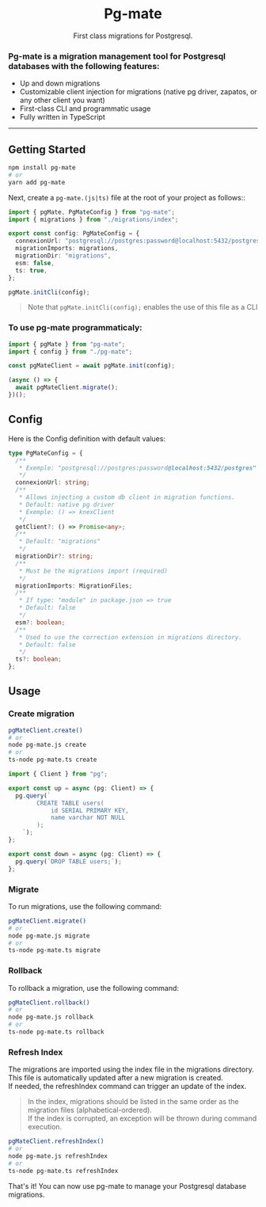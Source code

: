 <h1 align="center">Pg-mate</h1>
<p align="center">First class migrations for Postgresql.</p>

### Pg-mate is a migration management tool for Postgresql databases with the following features:

- Up and down migrations
- Customizable client injection for migrations (native pg driver, zapatos, or any other client you want)
- First-class CLI and programmatic usage
- Fully written in TypeScript
<hr>

## Getting Started

```sh
npm install pg-mate
# or
yarn add pg-mate
```

Next, create a `pg-mate.(js|ts)` file at the root of your project as follows::

```typescript
import { pgMate, PgMateConfig } from "pg-mate";
import { migrations } from "./migrations/index";

export const config: PgMateConfig = {
  connexionUrl: "postgresql://postgres:password@localhost:5432/postgres",
  migrationImports: migrations,
  migrationDir: "migrations",
  esm: false,
  ts: true,
};

pgMate.initCli(config);
```

> Note that `pgMate.initCli(config);` enables the use of this file as a CLI

### To use pg-mate programmaticaly:

```typescript
import { pgMate } from "pg-mate";
import { config } from "./pg-mate";

const pgMateClient = await pgMate.init(config);

(async () => {
  await pgMateClient.migrate();
})();
```

## Config

Here is the Config definition with default values:

```typescript
type PgMateConfig = {
  /**
   * Exemple: "postgresql://postgres:password@localhost:5432/postgres"
   */
  connexionUrl: string;
  /**
   * Allows injecting a custom db client in migration functions.
   * Default: native pg driver
   * Exemple: () => knexClient
   */
  getClient?: () => Promise<any>;
  /**
   * Default: "migrations"
   */
  migrationDir?: string;
  /**
   * Must be the migrations import (required)
   */
  migrationImports: MigrationFiles;
  /**
   * If type: "module" in package.json => true
   * Default: false
   */
  esm?: boolean;
  /**
   * Used to use the correction extension in migrations directory.
   * Default: false
   */
  ts?: boolean;
};
```

## Usage

### Create migration

```sh
pgMateClient.create()
# or
node pg-mate.js create
# or
ts-node pg-mate.ts create
```

```typescript
import { Client } from "pg";

export const up = async (pg: Client) => {
  pg.query(`
        CREATE TABLE users(
            id SERIAL PRIMARY KEY,
            name varchar NOT NULL
        );
    `);
};

export const down = async (pg: Client) => {
  pg.query(`DROP TABLE users;`);
};
```

### Migrate

To run migrations, use the following command:

```sh
pgMateClient.migrate()
# or
node pg-mate.js migrate
# or
ts-node pg-mate.ts migrate
```

### Rollback

To rollback a migration, use the following command:

```sh
pgMateClient.rollback()
# or
node pg-mate.js rollback
# or
ts-node pg-mate.ts rollback
```

### Refresh Index

The migrations are imported using the index file in the migrations directory. This file is automatically updated after a new migration is created.  
If needed, the refreshIndex command can trigger an update of the index.

> In the index, migrations should be listed in the same order as the migration files (alphabetical-ordered).  
> If the index is corrupted, an exception will be thrown during command execution.

```sh
pgMateClient.refreshIndex()
# or
node pg-mate.js refreshIndex
# or
ts-node pg-mate.ts refreshIndex
```

That's it! You can now use pg-mate to manage your Postgresql database migrations.
